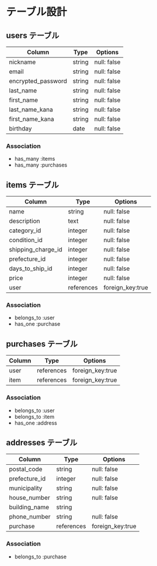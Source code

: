 # テーブル設計

## users テーブル

| Column             | Type    | Options     |
| ------------------ | ------- | ----------- |
| nickname           | string  | null: false |
| email              | string  | null: false |
| encrypted_password | string  | null: false |
| last_name          | string  | null: false |
| first_name         | string  | null: false |
| last_name_kana     | string  | null: false |
| first_name_kana    | string  | null: false |
| birthday           | date    | null: false |

### Association

- has_many :items
- has_many :purchases

## items テーブル

| Column              | Type       | Options          |
| ----------------    | ---------- | ---------------- |
| name                | string     | null: false      |
| description         | text       | null: false      |
| category_id         | integer    | null: false      |
| condition_id        | integer    | null: false      |
| shipping_charge_id  | integer    | null: false      |
| prefecture_id       | integer    | null: false      |
| days_to_ship_id     | integer    | null: false      |
| price               | integer    | null: false      |
| user                | references | foreign_key:true |

### Association

- belongs_to :user
- has_one :purchase

## purchases テーブル

| Column     | Type       | Options          |
| ---------- | ---------- | ---------------- |
| user       | references | foreign_key:true |
| item       | references | foreign_key:true |

### Association

- belongs_to :user
- belongs_to :item
- has_one :address

## addresses テーブル

| Column         | Type       | Options          |
| -------------- | ---------- | ---------------- |
| postal_code    | string     | null: false      |
| prefecture_id | integer    | null: false      |
| municipality   | string     | null: false      |
| house_number   | string     | null: false      |
| building_name  | string     |                  |
| phone_number   | string     | null: false      |
| purchase       | references | foreign_key:true |

### Association

- belongs_to :purchase